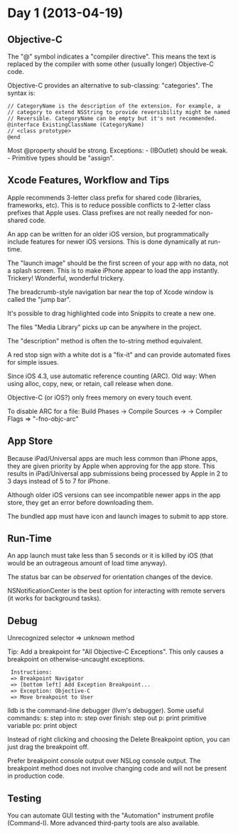 
Day 1 (2013-04-19)
==================

Objective-C
-----------

The "@" symbol indicates a "compiler directive". This means the text is replaced by the compiler with some other (usually longer) Objective-C code.

Objective-C provides an alternative to sub-classing: "categories". The syntax is:

	// CategoryName is the description of the extension. For example, a
	// category to extend NSString to provide reversibility might be named
	// Reversible. CategoryName can be empty but it's not recommended.
    @interface ExistingClassName (CategoryName)
    // <class prototype>
    @end

Most @property should be strong. Exceptions:
	- (IBOutlet) should be weak.
	- Primitive types should be "assign".


Xcode Features, Workflow and Tips
---------------------------------

Apple recommends 3-letter class prefix for shared code (libraries, frameworks, etc). This is to reduce possible conflicts to 2-letter class prefixes that Apple uses. Class prefixes are not really needed for non-shared code.

An app can be written for an older iOS version, but programmatically include features for newer iOS versions. This is done dynamically at run-time.

The "launch image" should be the first screen of your app with no data, not a splash screen. This is to make iPhone appear to load the app instantly. Trickery! Wonderful, wonderful trickery.

The breadcrumb-style navigation bar near the top of Xcode window is called the "jump bar".

It's possible to drag highlighted code into Snippits to create a new one.

The files "Media Library" picks up can be anywhere in the project.

The "description" method is often the to-string method equivalent.

A red stop sign with a white dot is a "fix-it" and can provide automated fixes for simple issues.

Since iOS 4.3, use automatic reference counting (ARC).
	Old way: When using alloc, copy, new, or retain, call release when done.

Objective-C (or iOS?) only frees memory on every touch event.

To disable ARC for a file: Build Phases -> Compile Sources -> <file> -> Compiler Flags => "-fno-objc-arc"


App Store
---------

Because iPad/Universal apps are much less common than iPhone apps, they are given priority by Apple when approving for the app store. This results in iPad/Universal app submissions being processed by Apple in 2 to 3 days instead of 5 to 7 for iPhone.

Although older iOS versions can see incompatible newer apps in the app store, they get an error before downloading them.

The bundled app must have icon and launch images to submit to app store.


Run-Time
--------

An app launch must take less than 5 seconds or it is killed by iOS (that would be an outrageous amount of load time anyway).

The status bar can be *observed* for orientation changes of the device.

NSNotificationCenter is the best option for interacting with remote servers (it works for background tasks).


Debug
-----

Unrecognized selector => unknown method

Tip: Add a breakpoint for "All Objective-C Exceptions". This only causes a breakpoint on otherwise-uncaught exceptions.

	 Instructions:
	 => Breakpoint Navigator
	 => [bottom left] Add Exception Breakpoint...
	 => Exception: Objective-C
	 => Move breakpoint to User

lldb is the command-line debugger (llvm's debugger). Some useful commands:
	s: step into
	n: step over
	finish: step out
	p: print primitive variable
	po: print object

Instead of right clicking and choosing the Delete Breakpoint option, you can just drag the breakpoint off.

Prefer breakpoint console output over NSLog console output. The breakpoint method does not involve changing code and will not be present in production code.


Testing
-------

You can automate GUI testing with the "Automation" instrument profile (Command-I). More advanced third-party tools are also available.

